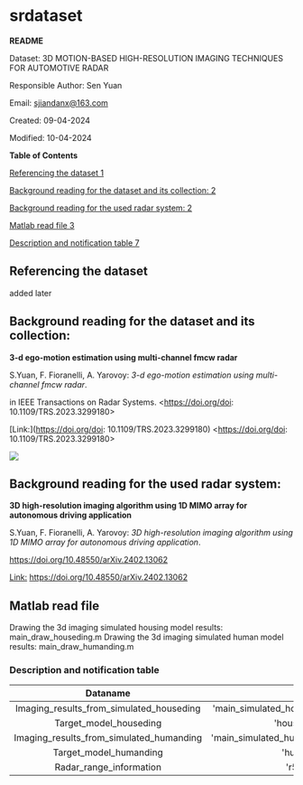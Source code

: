 # srdataset

**README** 


Dataset: 3D MOTION-BASED HIGH-RESOLUTION IMAGING TECHNIQUES FOR AUTOMOTIVE RADAR

Responsible Author:		Sen Yuan

Email:            			sjiandanx@163.com

Created:          			09-04-2024

Modified:         			10-04-2024

**Table of Contents**

[Referencing the dataset	1](#_toc157621149)

[Background reading for the dataset and its collection:	2](#_toc157621150)

[Background reading for the used radar system:	2](#_toc157621151)

[Matlab read file	3](#_toc157621152)

[Description and notification table	7](#_toc157621158)



## <a name="_toc157621149"></a>**Referencing the dataset**

added later

## <a name="_toc157621150"></a>**Background reading for the dataset and its collection:** 
**3-d ego-motion estimation using multi-channel fmcw radar**

S.Yuan, F. Fioranelli, A. Yarovoy: <a name="_hlk157619917"></a>*3-d ego-motion estimation using multi-channel fmcw radar*.

in IEEE Transactions on Radar Systems.  <https://doi.org/doi: 10.1109/TRS.2023.3299180> 

[Link:](https://doi.org/doi: 10.1109/TRS.2023.3299180) <https://doi.org/doi: 10.1109/TRS.2023.3299180> 

![](Aspose.Words.bc421174-e84a-4991-8d1e-8c98dfa1f5e0.001.jpeg)
## <a name="_toc157621151"></a>**Background reading for the used radar system:** 
**3D high-resolution imaging algorithm using 1D MIMO array for autonomous driving application**

S.Yuan, F. Fioranelli, A. Yarovoy: <a name="_hlk157619917"></a>*3D high-resolution imaging algorithm using 1D MIMO array for autonomous driving application*.

  <https://doi.org/10.48550/arXiv.2402.13062> 

[Link:](https://doi.org/10.48550/arXiv.2402.13062) <https://doi.org/10.48550/arXiv.2402.13062> 

## <a name="_toc157621152"></a>**Matlab read file**
Drawing the 3d imaging simulated housing model results: 	main_draw_houseding.m 
Drawing the 3d imaging simulated human model results: 	main_draw_humanding.m 


### <a name="_toc157621158"></a>**Description and notification table**

|**Dataname**|**File**|
| :-: | :-: | 
|Imaging_results_from_simulated_houseding|'main_simulated_houseding_sidelooking.mat'|
|Target_model_houseding|'houseding.mat'|
|Imaging_results_from_simulated_humanding|'main_simulated_humanding_sidelooking.mat'|
|Target_model_humanding|'human.mat'|
|Radar_range_information|'r512.mat'|
###

